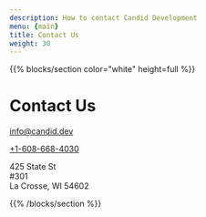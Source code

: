 ```yaml
---
description: How to contact Candid Development
menu: {main}
title: Contact Us
weight: 30
---
```


{{% blocks/section color="white" height=full %}}
# Contact Us

<a href="mailto:&#105;&#110;&#102;&#111;&#064;candid.dev">&#105;&#110;&#102;&#111;&#064;candid.dev</a>

<a href="tel:+1-608-668-4030">+1-608-668-4030</a>

425 State St\
#301\
La Crosse, WI 54602

{{% /blocks/section %}}
